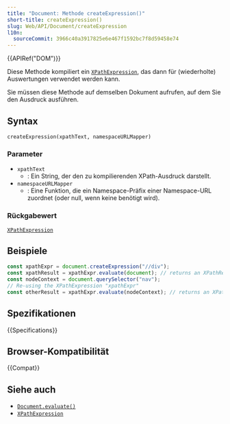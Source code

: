 ```yaml
---
title: "Document: Methode createExpression()"
short-title: createExpression()
slug: Web/API/Document/createExpression
l10n:
  sourceCommit: 3966c40a3917825e6e467f1592bc7f8d59458e74
---
```


{{APIRef("DOM")}}

Diese Methode kompiliert ein [`XPathExpression`](/de/docs/Web/API/XPathExpression), das dann für (wiederholte) Auswertungen verwendet werden kann.

Sie müssen diese Methode auf demselben Dokument aufrufen, auf dem Sie den Ausdruck ausführen.

## Syntax

```js-nolint
createExpression(xpathText, namespaceURLMapper)
```

### Parameter

- `xpathText`
  - : Ein String, der den zu kompilierenden XPath-Ausdruck darstellt.
- `namespaceURLMapper`
  - : Eine Funktion, die ein Namespace-Präfix einer Namespace-URL zuordnet (oder null, wenn keine benötigt wird).

### Rückgabewert

[`XPathExpression`](/de/docs/Web/API/XPathExpression)

## Beispiele

```js
const xpathExpr = document.createExpression("//div");
const xpathResult = xpathExpr.evaluate(document); // returns an XPathResult object
const nodeContext = document.querySelector("nav");
// Re-using the XPathExpression "xpathExpr"
const otherResult = xpathExpr.evaluate(nodeContext); // returns an XPathResult object
```

## Spezifikationen

{{Specifications}}

## Browser-Kompatibilität

{{Compat}}

## Siehe auch

- [`Document.evaluate()`](/de/docs/Web/API/Document/evaluate)
- [`XPathExpression`](/de/docs/Web/API/XPathExpression)
